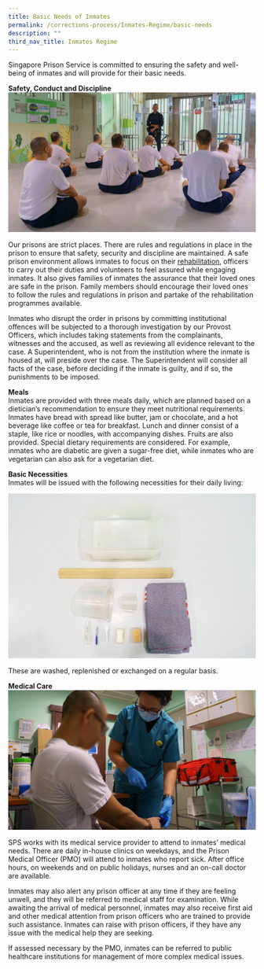 ```yaml
---
title: Basic Needs of Inmates
permalink: /corrections-process/Inmates-Regime/basic-needs
description: ""
third_nav_title: Inmates Regime
---
```

Singapore Prison Service is committed to ensuring the safety and well-being of inmates and will provide for their basic needs.

**Safety, Conduct and Discipline**<br>
![](/images/Prison%20Life/2022-PrisonRegime-MusterCheck-1.jpg)

Our prisons are strict places. There are rules and regulations in place in the prison to ensure that safety, security and discipline are maintained. A safe prison environment allows inmates to focus on their [rehabilitation](/rehabilitation-process), officers to carry out their duties and volunteers to feel assured while engaging inmates. It also gives families of inmates the assurance that their loved ones are safe in the prison. Family members should encourage their loved ones to follow the rules and regulations in prison and partake of the rehabilitation programmes available.

Inmates who disrupt the order in prisons by committing institutional offences will be subjected to a thorough investigation by our Provost Officers, which includes taking statements from the complainants, witnesses and the accused, as well as reviewing all evidence relevant to the case.  A Superintendent, who is not from the institution where the inmate is housed at, will preside over the case. The Superintendent will consider all facts of the case, before deciding if the inmate is guilty, and if so, the punishments to be imposed.

**Meals**<br>
Inmates are provided with three meals daily, which are planned based on a dietician’s recommendation to ensure they meet nutritional requirements. Inmates have bread with spread like butter, jam or chocolate, and a hot beverage like coffee or tea for breakfast. Lunch and dinner consist of a staple, like rice or noodles, with accompanying dishes. Fruits are also provided. Special dietary requirements are considered. For example, inmates who are diabetic are given a sugar-free diet, while inmates who are vegetarian can also ask for a vegetarian diet. 

**Basic Necessities**  <br>
Inmates will be issued with the following necessities for their daily living:

![](/images/Prison%20Life/2022-PrisonAdmission-KitBox-4.jpg)

These are washed, replenished or exchanged on a regular basis.

**Medical Care**<br> 
![](/images/Prison%20Life/2022-PrisonRegime-MedicalCare-1.jpg)

SPS works with its medical service provider to attend to inmates’ medical needs. There are daily in-house clinics on weekdays, and the Prison Medical Officer (PMO) will attend to inmates who report sick. After office hours, on weekends and on public holidays, nurses and an on-call doctor are available.

Inmates may also alert any prison officer at any time if they are feeling unwell, and they will be referred to medical staff for examination. While awaiting the arrival of medical personnel, inmates may also receive first aid and other medical attention from prison officers who are trained to provide such assistance. Inmates can raise with prison officers, if they have any issue with the medical help they are seeking.

If assessed necessary by the PMO, inmates can be referred to public healthcare institutions for management of more complex medical issues.